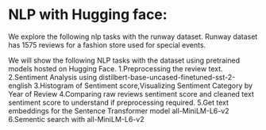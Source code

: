 # NLP with Hugging face:

 We explore the following nlp tasks with the runway dataset. Runway dataset has 1575 reviews for a fashion store used for special events.

We will show the following NLP tasks with the dataset using pretrained models hosted on Hugging Face.
1.Preprocessing the review text.
2.Sentiment Analysis using distilbert-base-uncased-finetuned-sst-2-english
3.Histogram of  Sentiment score,Visualizing  Sentiment Category by Year of Review
4.Comparing raw reviews sentiment score and cleaned text sentiment score to understand if preprocessing required.
5.Get text embeddings for the  Sentence Transformer model all-MiniLM-L6-v2 
6.Sementic search with all-MiniLM-L6-v2 
